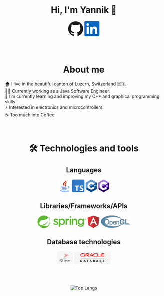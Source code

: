 <h1 align="center">Hi, I'm Yannik 👋</h1>

<p align="center">
  <a href="https://github.com/ItsMeNiV"><img alt="GitHub" title="GitHub" height="48" width="48" src="assets/github.svg"></a>
  <a href="https://www.linkedin.com/in/yannik-hodel"><img alt="LinkedIn" title="LinkedIn" height="48" width="48" src="assets/linkedin.svg"></a>
</p>
<br/><br/>
<h1 align="center">About me</h1>
🏠 I live in the beautiful canton of Luzern, Switzerland 🇨🇭.<br/>
👨‍💻 Currently working as a Java Software Engineer.<br/>
🌱 I’m currently learning and improving my C++ and graphical programming skills.<br/>
⚡ Interested in electronics and microcontrollers.<br/>
☕️ Too much into Coffee.<br/><br/><br/>

<div align="center">
<h1>🛠 Technologies and tools</h1>
    <h2>Languages</h2>
    <img height="40" src="assets/java.png">
    <img height="40" src="assets/typescript.png">
    <img height="40" src="assets/cpp.png">
    <img height="40" src="assets/csharp.png">
    <h2>Libraries/Frameworks/APIs</h2>
    <img height="40" src="assets/spring.png">
    <img height="40" src="assets/angular.png">
    <img height="40" src="assets/opengl.png">
    <h2>Database technologies</h2>
    <img height="40" src="assets/mssql.png">
    <img height="40" src="assets/oracle.png">
<br/><br/><br/><br/>

[![Top Langs](https://github-readme-stats.vercel.app/api/top-langs/?username=ItsMeNiV&theme=tokyonight)](https://github.com/anuraghazra/github-readme-stats)

</div>
